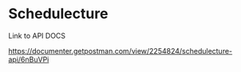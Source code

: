 # Schedulecture

Link to API DOCS

https://documenter.getpostman.com/view/2254824/schedulecture-api/6nBuVPi
